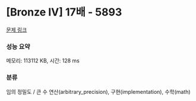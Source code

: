 # [Bronze IV] 17배 - 5893 

[문제 링크](https://www.acmicpc.net/problem/5893) 

### 성능 요약

메모리: 113112 KB, 시간: 128 ms

### 분류

임의 정밀도 / 큰 수 연산(arbitrary_precision), 구현(implementation), 수학(math)


